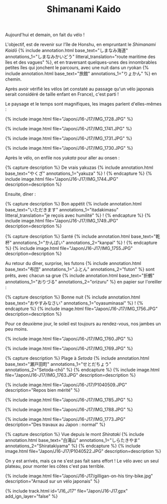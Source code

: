 ﻿---
title: "Shimanami Kaido"
permalink: /Japon/J16-J17/
sidebar:
  nav: "japon"
enable_tracks: true
---

Aujourd'hui et demain, on fait du vélo !

L'objectif, est de revenir sur l'île de Honshu, en empruntant le *Shimanami Kaidō*
{% include annotation.html base_text="しまなみ海道" annotations_1="しまなみかいどう" litteral_translation="route maritime des îles et des vagues" %},
et en traversant quelques-unes des innombrables petites îles qui jonchent le parcours, avec une nuit dans un ryokan
{% include annotation.html base_text="旅館" annotations_1="りょかん" %}
en chemin.

Après avoir vérifié les vélos (et constaté au passage qu'un vélo japonais serait considéré de taille enfant en France), c'est parti !

Le paysage et le temps sont magnifiques, les images parlent d'elles-mêmes :

{% include image.html file="Japon/J16-J17/IMG_1728.JPG" %}

{% include image.html file="Japon/J16-J17/IMG_1741.JPG" %}

{% include image.html file="Japon/J16-J17/IMG_1731.JPG" %}

{% include image.html file="Japon/J16-J17/IMG_1730.JPG" %}

Après le vélo, on enfile nos *yukata* pour aller au onsen :

{% capture description %}
De vrais yakuzas
{% include annotation.html base_text="やくざ" annotations_1="yakuza" %} !
{% endcapture %}
{% include image.html file="Japon/J16-J17/IMG_1744.JPG" description=description %}

Ensuite, dîner :

{% capture description %}
Bon appétit
{% include annotation.html base_text="いただきます" annotations_1="itadakimasu" litteral_translation="je reçois avec humilité" %} !
{% endcapture %}
{% include image.html file="Japon/J16-J17/IMG_1749.JPG" description=description %}

{% capture description %}
Santé
{% include annotation.html base_text="乾杯" annotations_1="かんぱい" annotations_2="kanpai" %} !
{% endcapture %}
{% include image.html file="Japon/J16-J17/IMG_1755.JPG" description=description %}

Au retour du dîner, surprise, les futons
{% include annotation.html base_text="布団" annotations_1="ふとん" annotations_2="futon" %}
sont prêts, avec chacun sa grue
{% include annotation.html base_text="折鶴" annotations_1="おりづる" annotations_2="orizuru" %}
en papier sur l'oreiller :

{% capture description %}
Bonne nuit
{% include annotation.html base_text="おやすみなさい" annotations_1="oyasuminasai" %} !
{% endcapture %}
{% include image.html file="Japon/J16-J17/IMG_1756.JPG" description=description %}

Pour ce deuxième jour, le soleil est toujours au rendez-vous, nos jambes un peu moins.

{% include image.html file="Japon/J16-J17/IMG_1760.JPG" %}

{% include image.html file="Japon/J16-J17/IMG_1769.JPG" %}

{% capture description %}
Plage à *Setoda*
{% include annotation.html base_text="瀬戸田町" annotations_1="せとだちょう" annotations_2="Setoda-chō" %}
{% endcapture %}
{% include image.html file="Japon/J16-J17/IMG_1763.JPG" description=description %}

{% include image.html file="Japon/J16-J17/P1040509.JPG" description="Repos bien mérité" %}

{% include image.html file="Japon/J16-J17/IMG_1785.JPG" %}

{% include image.html file="Japon/J16-J17/IMG_1788.JPG" %}

{% include image.html file="Japon/J16-J17/IMG_1773.JPG" description="Des travaux au Japon : normal" %}

{% capture description %}
Vue depuis le mont *Shirataki*
{% include annotation.html base_text="白滝山" annotations_1="しらたきやま" annotations_2="Shiratakiyama" %}
{% endcapture %}
{% include image.html file="Japon/J16-J17/P1040522.JPG" description=description %}

On y est arrivés, mais ça ne s'est pas fait sans effort ! Le vélo avec un seul plateau, pour monter les côtes c'est pas terrible.

{% include image.html file="Japon/J16-J17/gilligan-on-his tiny-bike.jpg" description="Arnaud sur un vélo japonais" %}

{% include track.html id="J16_J17" file="Japon/J16-J17.gpx" add_ign_layer="false" %}
